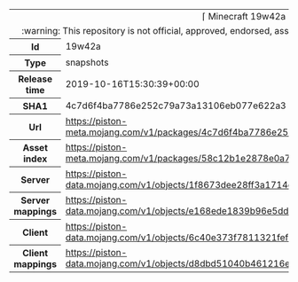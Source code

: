<html><table>
<tr><td colspan="2" align="center"><img width="0" height="0"><br/>⌈ Minecraft 19w42a ⌋<br/><img width="0" height="0"></td></tr>
<tr><td colspan="2" align="center"><img width="0" height="0"><br/>
:warning: This repository is not official, approved, endorsed, associated or connected with Mojang :warning:
<br/><img width="0" height="0"></td></tr>
<tr><th>Id</th><td>19w42a</td></tr>
<tr><th>Type</th><td>snapshots</td></tr>
<tr><th>Release time</th><td>2019-10-16T15:30:39+00:00</td></tr>
<tr><th>SHA1</th><td>4c7d6f4ba7786e252c79a73a13106eb077e622a3</td></tr>
<tr><th>Url</th><td><a href="https://piston-meta.mojang.com/v1/packages/4c7d6f4ba7786e252c79a73a13106eb077e622a3/19w42a.json">https://piston-meta.mojang.com/v1/packages/4c7d6f4ba7786e252c79a73a13106eb077e622a3/19w42a.json</a></td></tr>
<tr><th>Asset index</th><td><a href="https://piston-meta.mojang.com/v1/packages/58c12b1e2878e0a78719778acb803746450b3f1c/1.15.json">https://piston-meta.mojang.com/v1/packages/58c12b1e2878e0a78719778acb803746450b3f1c/1.15.json</a></td></tr>
<tr><th>Server</th><td><a href="https://piston-data.mojang.com/v1/objects/1f8673dee28ff3a1714e17780f6b91d5372fe440/server.jar">https://piston-data.mojang.com/v1/objects/1f8673dee28ff3a1714e17780f6b91d5372fe440/server.jar</a></td></tr>
<tr><th>Server mappings</th><td><a href="https://piston-data.mojang.com/v1/objects/e168ede1839b96e5ddf1334ab7d7ef20d7f69956/server.txt">https://piston-data.mojang.com/v1/objects/e168ede1839b96e5ddf1334ab7d7ef20d7f69956/server.txt</a></td></tr>
<tr><th>Client</th><td><a href="https://piston-data.mojang.com/v1/objects/6c40e373f7811321fef635c87b14686ef024b484/client.jar">https://piston-data.mojang.com/v1/objects/6c40e373f7811321fef635c87b14686ef024b484/client.jar</a></td></tr>
<tr><th>Client mappings</th><td><a href="https://piston-data.mojang.com/v1/objects/d8dbd51040b461216e266c4e1b41a5e0ac54b8bb/client.txt">https://piston-data.mojang.com/v1/objects/d8dbd51040b461216e266c4e1b41a5e0ac54b8bb/client.txt</a></td></tr>
</table></html>